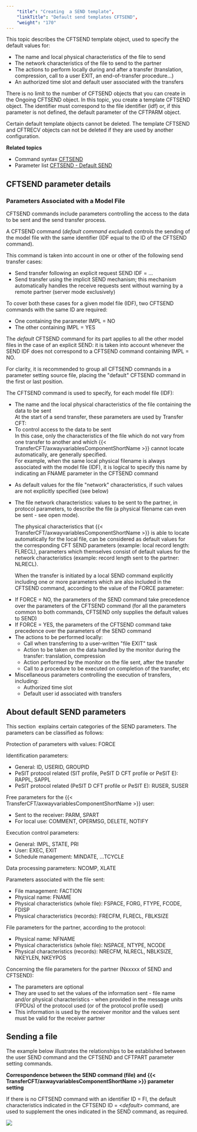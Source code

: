 ```yaml
---
    "title": "Creating  a SEND template",
    "linkTitle": "Default send templates CFTSEND",
    "weight": "170"
---
```

This topic describes the
CFTSEND template object, used to specify the default values for:

- The name and local
    physical characteristics of the file to send
- The network characteristics
    of the file to send to the partner
- The actions to
    perform locally during and after a transfer (translation, compression,
    call to a user EXIT, an end-of-transfer procedure...)
- An authorized time
    slot and default user associated with the transfers

There is no limit to the number of CFTSEND objects that you can create
in the Ongoing CFTSEND object. In this topic, you create a template
CFTSEND object. The identifier must correspond to the file identifier
(idf) or, if this parameter is not defined, the default parameter of the
CFTPARM object.

Certain default template objects cannot be deleted. The template CFTSEND and CFTRECV objects can not be deleted if they are used by another configuration.

****Related
topics****

- Command syntax
    [CFTSEND](../../../c_intro_userinterfaces/command_summary#CFTSEND)
- Parameter list
    [CFTSEND - Default
    SEND](../../../c_intro_userinterfaces/web_copilot_ui/flow_def_intro/cftsend)

<span id="CFTSEND_parameter_details"></span>

CFTSEND parameter details
-------------------------

<span id="Parameters_Associated_with_a_Model_File"></span>

### Parameters Associated with a Model File

CFTSEND commands include parameters controlling the access to the data
to be sent and the send transfer process.

A CFTSEND command (*default command
excluded*) controls the sending of the model file with the same
identifier (IDF equal to the ID of the CFTSEND command).

This command is taken into account in one or other of the following
send transfer cases:

- Send transfer following
    an explicit request SEND IDF = ...
- Send transfer using
    the implicit SEND mechanism; this mechanism automatically handles the
    receive requests sent without warning by a remote partner (server mode
    exclusively)

To cover both these cases for a given model file (IDF), two CFTSEND
commands with the same ID are required:

- One containing
    the parameter IMPL = NO
- The other containing
    IMPL = YES

The *default* CFTSEND command for its part applies to all the other
model files in the case of an explicit SEND: it is taken into account
whenever the SEND IDF does not correspond to a CFTSEND command containing
IMPL = NO.

For clarity, it is recommended to group all CFTSEND commands in a parameter
setting source file, placing the "default" CFTSEND command in
the first or last position.

The CFTSEND command is used to specify, for each model file (IDF):

- The name and the
    local physical characteristics of the file containing the data to be sent  
    At the start of a send transfer, these parameters are used by Transfer
    CFT:
- To control
    access to the data to be sent  
    In this case, only the characteristics of the file which do not vary
    from one transfer to another and which {{< TransferCFT/axwayvariablesComponentShortName  >}} cannot locate automatically,
    are generally specified.  
    For example, when the same local physical filename is always associated
    with the model file (IDF), it is logical to specify this name by indicating
    an FNAME parameter in the CFTSEND command

<!-- -->

- As default
    values for the file "network" characteristics, if such values
    are not explicitly specified (see below)
- The file network
    characteristics: values to be sent to the partner, in protocol parameters,
    to describe the file (a physical filename can even be sent - see open mode).  
      
    The physical characteristics that {{< TransferCFT/axwayvariablesComponentShortName  >}} is able to locate automatically
    for the local file, can be considered as default values for the corresponding
    CFT SEND parameters (example: local record length: FLRECL), parameters
    which themselves consist of default values for the network characteristics
    (example: record length sent to the partner: NLRECL).  
      
    When the transfer is initiated by a local SEND command explicitly including
    one or more parameters which are also included in the CFTSEND command,
    according to the value of the FORCE parameter:

<!-- -->

- If FORCE =
    NO, the parameters of the SEND command take precedence over the parameters
    of the CFTSEND command (for all the parameters common to both commands,
    CFTSEND only supplies the default values to SEND)
- If FORCE =
    YES, the parameters of the CFTSEND command take precedence over the parameters
    of the SEND command
- The actions to
    be performed locally:
    -   Call when transferring
        to a user-written "file EXIT" task
    -   Action to be
        taken on the data handled by the monitor during the transfer: translation,
        compression
    -   Action performed
        by the monitor on the file sent, after the transfer
    -   Call to a procedure
        to be executed on completion of the transfer, etc
- Miscellaneous parameters
    controlling the execution of transfers, including:
    -   Authorized
        time slot
    -   Default user
        id associated with transfers

<span id="About_default_SEND_parameters"></span>

About default SEND parameters
-----------------------------

This section  explains
certain categories of the SEND parameters. The parameters can be classified
as follows:

Protection of parameters
with values: FORCE

Identification
parameters:

- General: ID,
    USERID, GROUPID
- PeSIT protocol
    related (SIT profile, PeSIT D CFT profile or PeSIT E): RAPPL, SAPPL
- PeSIT protocol
    related (PeSIT D CFT profile or PeSIT E): RUSER, SUSER

Free parameters
for the {{< TransferCFT/axwayvariablesComponentShortName  >}} user:

- Sent to the
    receiver: PARM, SPART
- For local use:
    COMMENT, OPERMSG, DELETE, NOTIFY

Execution control
parameters:

- General: IMPL,
    STATE, PRI
- User: EXEC,
    EXIT
- Schedule management:
    MINDATE, ...TCYCLE

Data processing
parameters: NCOMP, XLATE

Parameters associated
with the file sent:

- File management:
    FACTION
- Physical name:
    FNAME
- Physical characteristics
    (whole file): FSPACE, FORG, FTYPE, FCODE, FDISP
- Physical characteristics
    (records): FRECFM, FLRECL, FBLKSIZE

File parameters
for the partner, according to the protocol:

- Physical name:
    NFNAME
- Physical characteristics
    (whole file): NSPACE, NTYPE, NCODE
- Physical characteristics
    (records): NRECFM, NLRECL, NBLKSIZE, NKEYLEN, NKEYPOS

Concerning the file parameters for the partner (Nxxxxx of SEND and CFTSEND):

- The parameters
    are optional
- They are used to
    set the values of the information sent - file name and/or physical characteristics - when provided in the message units (FPDUs) of the protocol used (or
    of the protocol profile used)
- This information
    is used by the receiver monitor and the values sent must be valid for
    the receiver partner

Sending a file  
----------------

The example below illustrates the relationships to be established between the user SEND command
and the CFTSEND and CFTPART parameter setting commands.

****Correspondence
between the SEND command (file) and {{< TransferCFT/axwayvariablesComponentShortName  >}} parameter setting****

If there is no CFTSEND command with an
identifier ID = FI, the default characteristics indicated in the CFTSEND
ID = &lt;*default*&gt; command, are used to supplement the ones indicated
in the SEND command, as required.

![](/Images/TransferCFT/send_a_file.GIF)
